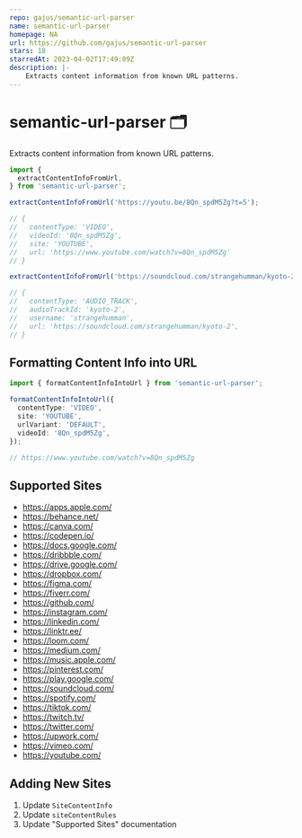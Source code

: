 ```yaml
---
repo: gajus/semantic-url-parser
name: semantic-url-parser
homepage: NA
url: https://github.com/gajus/semantic-url-parser
stars: 18
starredAt: 2023-04-02T17:49:09Z
description: |-
    Extracts content information from known URL patterns.
---
```


# semantic-url-parser 🗂️

Extracts content information from known URL patterns.

```ts
import {
  extractContentInfoFromUrl,
} from 'semantic-url-parser';

extractContentInfoFromUrl('https://youtu.be/8Qn_spdM5Zg?t=5');

// {
//   contentType: 'VIDEO',
//   videoId: '8Qn_spdM5Zg',
//   site: 'YOUTUBE',
//   url: 'https://www.youtube.com/watch?v=8Qn_spdM5Zg'
// }

extractContentInfoFromUrl('https://soundcloud.com/strangehumman/kyoto-2?utm_source=clipboard&utm_medium=text&utm_campaign=social_sharing');

// {
//   contentType: 'AUDIO_TRACK',
//   audioTrackId: 'kyoto-2',
//   username: 'strangehumman',
//   url: 'https://soundcloud.com/strangehumman/kyoto-2',
// }
```

## Formatting Content Info into URL

```ts
import { formatContentInfoIntoUrl } from 'semantic-url-parser';

formatContentInfoIntoUrl({
  contentType: 'VIDEO',
  site: 'YOUTUBE',
  urlVariant: 'DEFAULT',
  videoId: '8Qn_spdM5Zg',
});

// https://www.youtube.com/watch?v=8Qn_spdM5Zg
```

## Supported Sites

* https://apps.apple.com/
* https://behance.net/
* https://canva.com/
* https://codepen.io/
* https://docs.google.com/
* https://dribbble.com/
* https://drive.google.com/
* https://dropbox.com/
* https://figma.com/
* https://fiverr.com/
* https://github.com/
* https://instagram.com/
* https://linkedin.com/
* https://linktr.ee/
* https://loom.com/
* https://medium.com/
* https://music.apple.com/
* https://pinterest.com/
* https://play.google.com/
* https://soundcloud.com/
* https://spotify.com/
* https://tiktok.com/
* https://twitch.tv/
* https://twitter.com/
* https://upwork.com/
* https://vimeo.com/
* https://youtube.com/

## Adding New Sites

1. Update `SiteContentInfo`
1. Update `siteContentRules`
1. Update "Supported Sites" documentation
